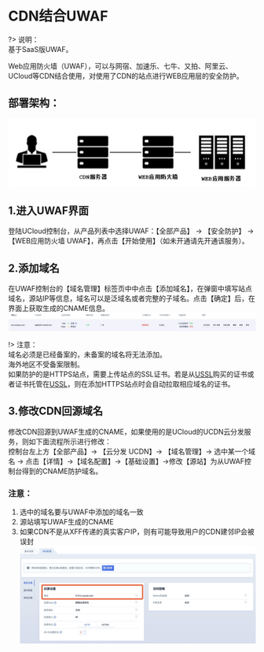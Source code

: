 # CDN结合UWAF

?> 说明：  
基于SaaS版UWAF。

Web应用防火墙（UWAF），可以与网宿、加速乐、七牛、又拍、阿里云、UCloud等CDN结合使用，对使用了CDN的站点进行WEB应用层的安全防护。

## 部署架构：
![](/images/15970530493441.jpg)

## 1.进入UWAF界面
登陆UCloud控制台，从产品列表中选择UWAF：【全部产品】 -> 【安全防护】 -> 【WEB应用防火墙 UWAF】，再点击【开始使用】（如未开通请先开通该服务）。

## 2.添加域名
在UWAF控制台的【域名管理】标签页中中点击【添加域名】，在弹窗中填写站点域名，源站IP等信息，域名可以是泛域名或者完整的子域名。点击【确定】后，在界面上获取生成的CNAME信息。
![](/images/15970530944743.jpg)

!> 注意：  
域名必须是已经备案的，未备案的域名将无法添加。  
海外地区不受备案限制。  
如果防护的是HTTPS站点，需要上传站点的SSL证书。若是从[USSL](/ussl/operate/buy)购买的证书或者证书托管在[USSL](/ussl/operate/upload)，则在添加HTTPS站点时会自动拉取相应域名的证书。

## 3.修改CDN回源域名
修改CDN回源到UWAF生成的CNAME，如果使用的是UCloud的UCDN云分发服务，则如下面流程所示进行修改：  
控制台左上方【全部产品】-> 【云分发 UCDN】-> 【域名管理】-> 选中某一个域名 -> 点击【详情】->【域名配置】->【基础设置】->修改【源站】为从UWAF控制台得到的CNAME防护域名。

### 注意：
1. 选中的域名要与UWAF中添加的域名一致
2. 源站填写UWAF生成的CNAME
3. 如果CDN不是从XFF传递的真实客户IP，则有可能导致用户的CDN建邻IP会被误封
   ![](/images/15970531105872.jpg)


